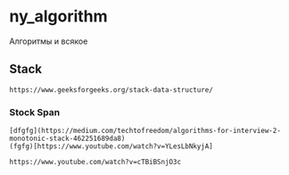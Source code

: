 # ny_algorithm
Алгоритмы и всякое


## Stack
    https://www.geeksforgeeks.org/stack-data-structure/
### Stock Span
    [dfgfg](https://medium.com/techtofreedom/algorithms-for-interview-2-monotonic-stack-462251689da8)
    (fgfg)[https://www.youtube.com/watch?v=YLesLbNkyjA]

    https://www.youtube.com/watch?v=cTBiBSnjO3c
